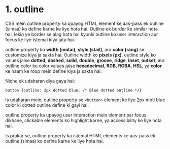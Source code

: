 # 1. outline 

CSS mein outline property ka upayog HTML element ke aas-pass ek outline (simaa) ko define karne ke liye hota hai. Outline ek border ke similar hota hai, lekin ye border se alag hota hai kyonki outline ko user interaction aur focus ke liye istemal kiya jata hai.

outline property ko **width (motai)**, **style (stail)**, aur **color (rang)** se customize kiya ja sakta hai. Outline width ko **pixels (px)**, outline style ko values jaise **dotted**, **dashed**, **solid**, **double**, **groove**, **ridge**, **inset**, **outset**, aur outline color ko color values jaise **hexadecimal**, **RGB**, **RGBA**, **HSL**, ya **color** ke naam ke roop mein define kiya ja sakta hai.

Niche ek udaharan diya gaya hai:


```
button {outline: 2px dotted blue; /* Blue dotted outline */}
```


Is udaharan mein, outline property se `<button>` element ke liye 2px moti blue color ki dotted outline define ki gayi hai.

outline property ka upayog user interaction mein element par focus dikhane, clickable elements ko highlight karne, ya accessibility ke liye hota hai.

Is prakar se, outline property ka istemal HTML elements ke aas-pass ek outline (simaa) ko define karne ke liye hota hai.